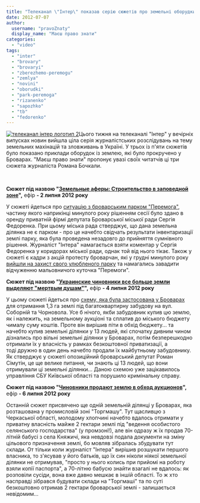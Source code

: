 ```yaml
---
title: "Телеканал \"Інтер\" показав серію сюжетів про земельні оборудки у Броварах"
date: 2012-07-07
author: 
  username: "pravoZnaty"
  display_name: "Маєш право знати"
categories: 
  - "video"
tags: 
  - "inter"
  - "brovary"
  - "brovaryi"
  - "zberezhemo-peremogu"
  - "zemlya"
  - "novini"
  - "oborudki"
  - "park-peremoga"
  - "rizanenko"
  - "sapozhko"
  - "tb"
  - "fedorenko"
---
```


[![](https://mpz.brovary.org/wp-content/uploads/2012/07/telekanal-inter-logotip-2.jpg "телеканал інтер логотип 2")](https://mpz.brovary.org/wp-content/uploads/2012/07/telekanal-inter-logotip-2.jpg)Цього тижня на телеканалі "Інтер" у вечірніх випусках новин вийшла ціла серія журналістських розслідувань на тему земельних махінацій та зловживань в Україні. У трьох із п'яти сюжетів було показано приклади оборудок із землею, які було прокручено у Броварах. "Маєш право знати" пропонує увазі своїх читатчів ці три сюжета журналіста Романа Бочкали.

 

**Сюжет під назвою "[Земельные аферы: Строительство в заповедной зоне](http://podrobnosti.ua/podrobnosti/2012/07/02/844821.html)",** ефір **- 2 липня 2012 року**

У сюжеті йдеться про [ситуацію з броварським парком "Перемога"](https://mpz.brovary.org/yak-brovarski-regionali-parkovu-zonu-zahopluvali/), частину якого наприкінці минулого року рішенням сесії було здано в оренду приватній фірмі депутата Броварської міської ради Сергія Федоренка. При цьому міська рада стверджує, що дана земельна ділянка не є парком - про це начебто свідчать результати інвентаризації землі парку, яка була проведена незадовго до прийняття сумнівного рішення. Журналіст "Інтера" намагається взяти коментар у Сергія Федоренка у коридорах міської ради, однак той від нього тікає. Також у сюжеті є кадри з акцій протесту броварчан, які у грудні минулого року [вийшли на захист свого улюбленого парку](https://mpz.brovary.org/u-brovarah-did-moroz-prosit-deputativ-ne-chipaty-park-peremoga/) та намагались завадити відчуженню мальовничого куточка "Перемоги".

**Сюжет під назвою "[Украинские чиновники все больше земли выделяют "мертвым душам"](http://podrobnosti.ua/podrobnosti/2012/07/04/845312.html)",** ефір **- 4 липня 2012 року**

У цьому сюжеті йдеться про [схему, яка була застосована у Броварах](https://mpz.brovary.org/hto-mig-zamoviti-napad-na-rizanenka/) для отримання 1,3 га землі під багатоквартирну забудову на вул. Соборній та Чорновола. Усе б нічого, якби забудовник купив цю землю, як і належить, на земельному аукціоні та сплатив до міського бюджету чималу суму коштів. Проте він вирішив піти в обхід бюджету... та начебто купив земельні ділянки у 13 людей, які спочатку дивним чином дізнались про вільні земельні ділянки у Броварах, потім безперешкодно отримали їх у власність у рамках безкоштовної приватизації, а тоді дружно в один день начебто продали їх майбутньому забудовнику. Як стверджує у сюжеті опозиційний броварський депутат Роман Сімутін, це ще велике питання, чи знають ці 13 людей, що вони отримували ці земельні ділянки... Даною схемою уже зацікавилось управління СБУ Київської області та порушило кримінальну справу.

**Сюжет під назвою "[Чиновники продают землю в обход аукционов](http://podrobnosti.ua/podrobnosti/2012/07/06/845711.html)",** ефір **- 6 липня 2012 року**

Останній сюжет присвячено ще одній земельній ділянці у Броварах, яка розташована у промисловій зоні "Торгмашу". Тут щасливцю з Черкаської області, молодому хлопчині начебто вдалось отримати у приватну власність майже 2 гектари землі під "ведення особистого селянського господарства" (у промзоні!), але він одразу ж їх продав 70-літній бабусі з села Княжичі, яка невдовзі подала документи на зміну цільового призначення землі, бо мовляв зібралась збудувати тут склади. От тільки коли журналіст "Інтера" вирішив розшукати першого власника, то з'ясував у його батьків, що їх син ніколи ніякої земельної ділянки не отримував, "просто у нього колись при прийомі на роботу взяли копії паспорта", а 70-літню бабусю знайти взагалі не вдалось: як розповіли сусіди, вона вже давно мешкає в іншій області. То ж хто насправді зібрався будувати склади на "Торгмаші" та по суті безкоштовно отримав 2 гектари броварської землі - залишається невідомим...
